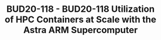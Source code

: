 ---
categories:
- bud20
description: Container computing has revolutionized how many industries and enterprises
  develop and deploy software and services. Recently, this model has gained traction
  in the High Performance Computing (HPC) community through enabling HPC-specific
  container runtimes. In this same trend, container-based computing paradigms have
  gained significant interest within the DOE/NNSA. This talk will provide an overview
  of the current utilization of containers on ARM. Specifically, we will detail the
  DevOps model developed recently, utilizing Docker to build containers and Singularity
  to deploy containers on supercomputing resources. We will explain how such a container
  model can aid in development and deployment of HPC applications with mission relevance
  using the Astra supercomputing system. This presentation will also detail several
  key aspects of utilizing containers on ARM resources, including an overhead evaluation,
  deployment assessment, and describe best practices for using containers for directed
  application needs.
image:
  featured: 'true'
  path: https://static.linaro.org/connect/bud20/images/BUD20-118.png
session_id: BUD20-118
session_speakers:
- speaker_bio: Andrew J. Younge is a Computer Scientist in the Scalable System Software
    department at Sandia National Laboratories. Andrew currently serves as the Lead
    PI for the Supercontainers project under the DOE Exascale Computing Project and
    is a key contributor to the Astra system, the world's first supercomputer based
    on the Arm processor deployed under Sandia's Vanguard program. His research interests
    include high performance computing, virtualization, distributed systems, and energy
    efficient computing. The focus of his research is on improving the usability and
    efficiency of system software for supercomputing systems. Prior to joining Sandia,
    Andrew held visiting positions at the MITRE Corporation, the University of Southern
    California's Information Sciences Institute, and the University of Maryland, College
    Park. He received his PhD in computer science from Indiana University in 2016
    and his BS and MS in computer science from the Rochester Institute of Technology
    in 2008 and 2010 respectively.
  speaker_company: Sandia National Laboratories
  speaker_image: http://avatars.sched.co/5/a0/7234847/avatar.jpg.320x320px.jpg?400
  speaker_name: Andrew Younge
  speaker_position: Sandia National Laboratories
  speaker_role: attendee, speaker
session_track: HPC
tag: session
tags: HPC
title: BUD20-118 - BUD20-118 Utilization of HPC Containers at Scale with the Astra
  ARM Supercomputer
---